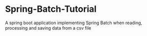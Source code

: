 # Spring-Batch-Tutorial
A spring boot application implementing Spring Batch when reading, processing and saving data from a csv file 
